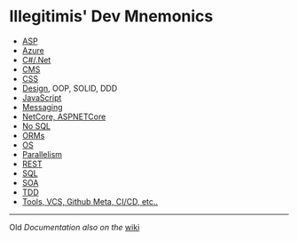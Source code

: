 # Illegitimis' Dev Mnemonics

* [ASP](./doc/ASP.md)
* [Azure](./azure/az.md)
* [C#/.Net](./doc/csdotnet.md)
* [CMS](./doc/CMS.md)
* [CSS](./doc/CSS.md)
* [Design](./doc/design.md), OOP, SOLID, DDD
* [JavaScript](./doc/JS.md)
* [Messaging](doc/messaging.md)
* [NetCore, ASPNETCore](doc/netcore.md)
* [No SQL](doc/nosql.md)
* [ORMs](doc/orm.md)
* [OS](doc/os.md)
* [Parallelism](doc/parallel.md)
* [REST](doc/rest.md)
* [SQL](doc/sql.md)
* [SOA](doc/soa.md)
* [TDD](doc/tdd.md)
* [Tools, VCS, Github Meta, CI/CD, etc..](doc/tools.md)

___

Old _Documentation also on the_ [wiki](https://github.com/illegitimis/Tutorial/wiki)
